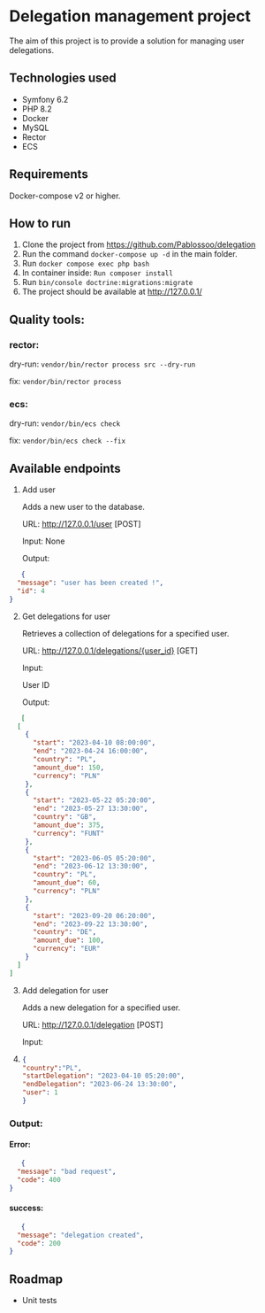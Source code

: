 # Delegation management project

The aim of this project is to provide a solution for managing user delegations.

## Technologies used

- Symfony 6.2
- PHP 8.2
- Docker
- MySQL
- Rector
- ECS

## Requirements

Docker-compose v2 or higher.

## How to run

1. Clone the project from https://github.com/Pablossoo/delegation
2. Run the command `docker-compose up -d` in the main folder.
3. Run  `docker compose exec php bash`
4. In container inside: `Run composer install`
5. Run `bin/console doctrine:migrations:migrate`
6. The project should be available at http://127.0.0.1/

## Quality tools:

### rector:

dry-run: `vendor/bin/rector process src --dry-run`

fix: `vendor/bin/rector process`

### ecs:

dry-run: `vendor/bin/ecs check`

fix: `vendor/bin/ecs check --fix`

## Available endpoints

1. Add user

   Adds a new user to the database.

   URL: http://127.0.0.1/user [POST]

   Input: None

   Output:

```json
   {
  "message": "user has been created !",
  "id": 4
}
```

2. Get delegations for user

   Retrieves a collection of delegations for a specified user.

   URL: http://127.0.0.1/delegations/{user_id} [GET]

   Input:

   User ID

   Output:

```json
   [
  [
    {
      "start": "2023-04-10 08:00:00",
      "end": "2023-04-24 16:00:00",
      "country": "PL",
      "amount_due": 150,
      "currency": "PLN"
    },
    {
      "start": "2023-05-22 05:20:00",
      "end": "2023-05-27 13:30:00",
      "country": "GB",
      "amount_due": 375,
      "currency": "FUNT"
    },
    {
      "start": "2023-06-05 05:20:00",
      "end": "2023-06-12 13:30:00",
      "country": "PL",
      "amount_due": 60,
      "currency": "PLN"
    },
    {
      "start": "2023-09-20 06:20:00",
      "end": "2023-09-22 13:30:00",
      "country": "DE",
      "amount_due": 100,
      "currency": "EUR"
    }
  ]
]
```

3. Add delegation for user

   Adds a new delegation for a specified user.

   URL: http://127.0.0.1/delegation [POST]

   Input:
4. ```json
   {
   "country":"PL",
   "startDelegation": "2023-04-10 05:20:00",
   "endDelegation": "2023-06-24 13:30:00",
   "user": 1
   }
    ```

### Output:

#### Error:

```json
   {
  "message": "bad request",
  "code": 400
}
```

#### success:

```json
   {
  "message": "delegation created",
  "code": 200
}
   ```

## Roadmap

- Unit tests
